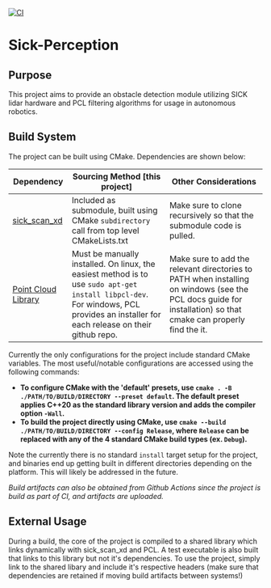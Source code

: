 [![CI](https://github.com/Cardinal-Space-Mining/Sick-Perception/actions/workflows/ci.yml/badge.svg?branch=main)](https://github.com/Cardinal-Space-Mining/Sick-Perception/actions/workflows/ci.yml)

# Sick-Perception

## Purpose
This project aims to provide an obstacle detection module utilizing SICK lidar hardware and PCL filtering algorithms for usage in autonomous robotics.

## Build System
The project can be built using CMake. Dependencies are shown below:

| Dependency | Sourcing Method [this project] | Other Considerations |
|-|-|-|
| [sick_scan_xd](https://github.com/SICKAG/sick_scan_xd) | Included as submodule, built using CMake `subdirectory` call from top level CMakeLists.txt | Make sure to clone recursively so that the submodule code is pulled. |
| [Point Cloud Library](https://github.com/PointCloudLibrary/pcl) | Must be manually installed. On linux, the easiest method is to use `sudo apt-get install libpcl-dev`. For windows, PCL provides an installer for each release on their github repo. | Make sure to add the relevant directories to PATH when installing on windows (see the PCL docs guide for installation) so that cmake can properly find the it. |

Currently the only configurations for the project include standard CMake variables. The most useful/notable configurations are accessed using the following commands:
- **To configure CMake with the 'default' presets, use `cmake . -B ./PATH/TO/BUILD/DIRECTORY --preset default`. The default preset applies C++20 as the standard library version and adds the compiler option `-Wall`.**
- **To build the project directly using CMake, use `cmake --build ./PATH/TO/BUILD/DIRECTORY --config Release`, where `Release` can be replaced with any of the 4 standard CMake build types (ex. `Debug`).**

Note the currently there is no standard `install` target setup for the project, and binaries end up getting built in different directories depending on the platform. This will likely be addressed in the future.

*Build artifacts can also be obtained from Github Actions since the project is build as part of CI, and artifacts are uploaded.*

## External Usage
During a build, the core of the project is compiled to a shared library which links dynamically with sick_scan_xd and PCL. A test executable is also built that links to this library but not it's dependencies. To use the project, simply link to the shared libary and include it's respective headers (make sure that dependencies are retained if moving build artifacts between systems!)

